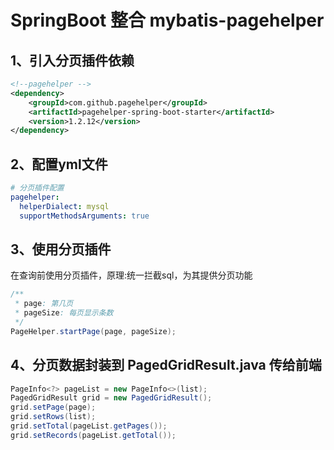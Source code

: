 # SpringBoot 整合 mybatis-pagehelper

## 1、引入分页插件依赖

```xml
<!--pagehelper -->
<dependency>
    <groupId>com.github.pagehelper</groupId>
    <artifactId>pagehelper-spring-boot-starter</artifactId>
    <version>1.2.12</version>
</dependency>
```

## 2、配置yml文件

```yml
# 分页插件配置
pagehelper:
  helperDialect: mysql
  supportMethodsArguments: true
```

## 3、使用分页插件

在查询前使用分页插件，原理:统一拦截sql，为其提供分页功能

```java
/**
 * page: 第几页
 * pageSize: 每页显示条数
 */
PageHelper.startPage(page, pageSize);
```

## 4、分页数据封装到 PagedGridResult.java 传给前端

```java 
PageInfo<?> pageList = new PageInfo<>(list);
PagedGridResult grid = new PagedGridResult();
grid.setPage(page);
grid.setRows(list);
grid.setTotal(pageList.getPages());
grid.setRecords(pageList.getTotal());
```

